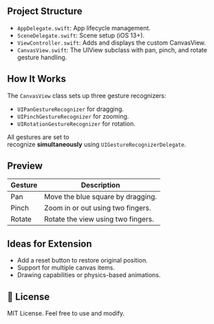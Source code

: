 ## Project Structure

- `AppDelegate.swift`: App lifecycle management.
- `SceneDelegate.swift`: Scene setup (iOS 13+).
- `ViewController.swift`: Adds and displays the custom CanvasView.
- `CanvasView.swift`: The UIView subclass with pan, pinch, and rotate gesture handling.

## How It Works

The `CanvasView` class sets up three gesture recognizers:

- `UIPanGestureRecognizer` for dragging.
- `UIPinchGestureRecognizer` for zooming.
- `UIRotationGestureRecognizer` for rotation.

All gestures are set to recognize **simultaneously** using `UIGestureRecognizerDelegate`.

## Preview

| Gesture | Description |
| --- | --- |
| Pan | Move the blue square by dragging. |
| Pinch | Zoom in or out using two fingers. |
| Rotate | Rotate the view using two fingers. |

## Ideas for Extension

- Add a reset button to restore original position.
- Support for multiple canvas items.
- Drawing capabilities or physics-based animations.

## 📄 License

MIT License. Feel free to use and modify.
